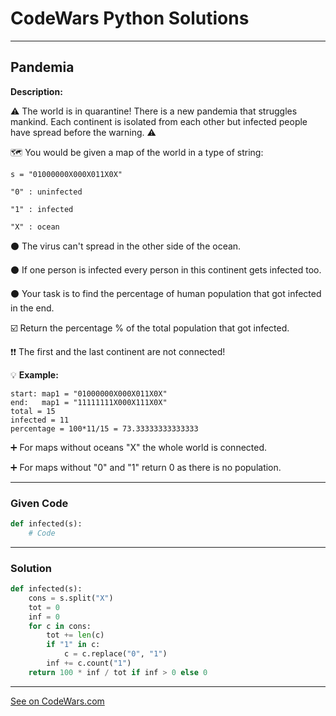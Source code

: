 # CodeWars Python Solutions

---

## Pandemia


**Description:**

⚠️ The world is in quarantine! There is a new pandemia that struggles mankind. Each continent is isolated from each other but infected people have spread before the warning. ⚠️

🗺️ You would be given a map of the world in a type of string:

```
s = "01000000X000X011X0X"

"0" : uninfected

"1" : infected

"X" : ocean
```

⚫ The virus can't spread in the other side of the ocean.

⚫ If one person is infected every person in this continent gets infected too.

⚫ Your task is to find the percentage of human population that got infected in the end.

☑️ Return the percentage % of the total population that got infected.

❗❗ The first and the last continent are not connected!


💡 **Example:**

```
start: map1 = "01000000X000X011X0X"
end:   map1 = "11111111X000X111X0X"
total = 15
infected = 11
percentage = 100*11/15 = 73.33333333333333
```

➕ For maps without oceans "X" the whole world is connected.

➕ For maps without "0" and "1" return 0 as there is no population.



---

### Given Code


```python
def infected(s):
    # Code
```

---

### Solution


```python
def infected(s):
    cons = s.split("X")
    tot = 0
    inf = 0
    for c in cons:
        tot += len(c)
        if "1" in c:
            c = c.replace("0", "1")
        inf += c.count("1")
    return 100 * inf / tot if inf > 0 else 0
```


---


[See on CodeWars.com](https://www.codewars.com/kata/5e2596a9ad937f002e510435)
